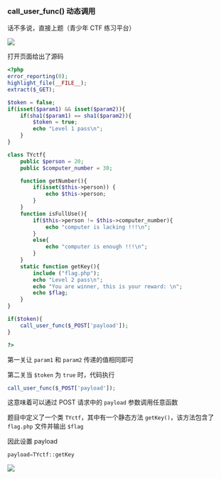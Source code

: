 ### call_user_func() 动态调用

话不多说，直接上题（青少年 CTF 练习平台）

![](https://pic1.imgdb.cn/item/683957c458cb8da5c81cdf73.png)

打开页面给出了源码

```php
<?php
error_reporting(0);
highlight_file(__FILE__);
extract($_GET);

$token = false;
if(isset($param1) && isset($param2)){
    if(sha1($param1) == sha1($param2)){
        $token = true;
        echo "Level 1 pass\n";
    }
}

class TYctf{
    public $person = 20;
    public $computer_number = 30;

    function getNumber(){
        if(isset($this->person)) {
            echo $this->person;
        }
    }
    function isFullUse(){
        if($this->person != $this->computer_number){
            echo "computer is lacking !!!\n";
        }
        else{
            echo "computer is enough !!!\n";
        }
    }
    static function getKey(){
        include ("flag.php");
        echo "Level 2 pass\n";
        echo "You are winner, this is your reward: \n";
        echo $flag;
    }
}

if($token){
    call_user_func($_POST['payload']);
}

?>
```

第一关让 `param1` 和 `param2` 传递的值相同即可

第二关当 `$token` 为 `true` 时，代码执行

```php
call_user_func($_POST['payload']);
```

这意味着可以通过 POST 请求中的 `payload` 参数调用任意函数

题目中定义了一个类 `TYctf`，其中有一个静态方法 `getKey()`，该方法包含了 `flag.php` 文件并输出 `$flag`

因此设置 payload

```php
payload=TYctf::getKey
```

![](https://pic1.imgdb.cn/item/6839585c58cb8da5c81ce264.png)